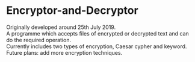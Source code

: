 # Encryptor-and-Decryptor
Originally developed around 25th July 2019.\
A programme which accepts files of encrypted or decrypted text and can do the required operation.\
Currently includes two types of encryption, Caesar cypher and keyword.\
Future plans: add more encryption techniques.

